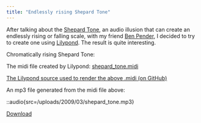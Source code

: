 ```yaml
---
title: "Endlessly rising Shepard Tone"
---
```


After talking about the [Shepard Tone](http://en.wikipedia.org/wiki/Shepard_tone), an audio illusion that can create an endlessly rising or falling scale, with my friend [Ben Pender](http://www.benjaminpender.com/), I decided to try to create one using [Lilypond](http://lilypond.org/web/). The result is quite interesting.

Chromatically rising Shepard Tone:

The midi file created by Lilypond: [shepard_tone.midi](/uploads/2009/03/shepard_tone.midi)

[The Lilypond source used to render the above .midi (on GitHub)](https://github.com/captbaritone/eldredge-shepard_tone)

An mp3 file generated from the midi file above: 

::audio{src=/uploads/2009/03/shepard_tone.mp3}

[Download](/uploads/2009/03/shepard_tone.mp3 "Download as .mp3")

